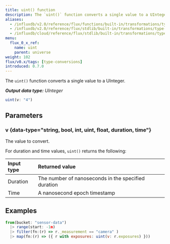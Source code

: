 ```yaml
---
title: uint() function
description: The `uint()` function converts a single value to a UInteger.
aliases:
  - /influxdb/v2.0/reference/flux/functions/built-in/transformations/type-conversions/uint/
  - /influxdb/v2.0/reference/flux/stdlib/built-in/transformations/type-conversions/uint/
  - /influxdb/cloud/reference/flux/stdlib/built-in/transformations/type-conversions/uint/
menu:
  flux_0_x_ref:
    name: uint
    parent: universe
weight: 102
flux/v0.x/tags: [type-conversions]
introduced: 0.7.0
---
```


The `uint()` function converts a single value to a UInteger.

_**Output data type:** UInteger_

```js
uint(v: "4")
```

## Parameters

### v {data-type="string, bool, int, uint, float, duration, time"}
The value to convert.

For duration and time values, `uint()` returns the following:

| Input type | Returned value                                      |
|:---------- |:--------------                                      |
| Duration   | The number of nanoseconds in the specified duration |
| Time       | A nanosecond epoch timestamp                        |

## Examples
```js
from(bucket: "sensor-data")
  |> range(start: -1m)
  |> filter(fn:(r) => r._measurement == "camera" )
  |> map(fn:(r) => ({ r with exposures: uint(v: r.exposures) }))
```
